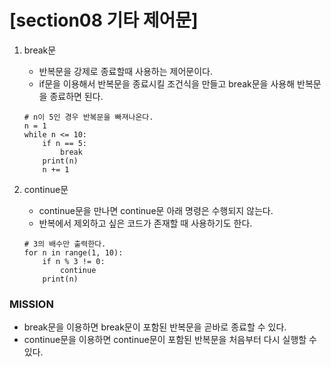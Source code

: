 # [section08 기타 제어문]

01. break문
    - 반복문을 강제로 종료할때 사용하는 제어문이다.
    - if문을 이용해서 반복문을 종료시킬 조건식을 만들고 break문을 사용해 반복문을 종료하면 된다.
    ```
    # n이 5인 경우 반복문을 빠져나온다.
    n = 1
    while n <= 10:
        if n == 5:
            break
        print(n)
        n += 1
    ```

02. continue문
    - continue문을 만나면 continue문 아래 명령은 수행되지 않는다.
    - 반복에서 제외하고 싶은 코드가 존재할 때 사용하기도 한다.
    ```
    # 3의 배수만 출력한다.
    for n in range(1, 10):
        if n % 3 != 0: 
            continue
        print(n)
    ```
    
### MISSION ###
- break문을 이용하면 break문이 포함된 반복문을 곧바로 종료할 수 있다.
- continue문을 이용하면 continue문이 포함된 반복문을 처음부터 다시 실행할 수 있다.

